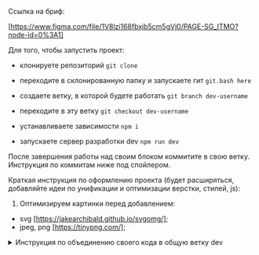 Ссылка на бриф:

[https://www.figma.com/file/1V8lzi168fbxjb5cm5gVj0/PAGE-SG_ITMO?node-id=0%3A1]

Для того, чтобы запустить проект:

- клонируете репозиторий
  `git clone`

- переходите в склонированную папку и запускаете гит
  `git.bash here`

- создаете ветку, в которой будете работать
  `git branch dev-username`

- переходите в эту ветку
  `git checkout dev-username`

- устанавливаете зависимости
  `npm i`

- запускаете сервер разработки dev
  `npm run dev`

После завершения работы над своим блоком коммитите в свою ветку.
Инструкция по коммитам ниже под спойлером.

Краткая инструкция по оформлению проекта (будет расширяться, добавляйте идеи по унификации и оптимизации верстки, стилей, js):

1. Оптимизируем картинки перед добавлением:

- svg [https://jakearchibald.github.io/svgomg/];
- jpeg, png [https://tinypng.com/];

<details>
<summary>Инструкция по объединению своего кода в общую ветку dev</summary>

Общая структура проекта:

- dev - общая ветка разработки;
- main - главная ветка окончательной версии проекта;
- dev-'username' - ветка отдельного разработчика. Каждый участник команды создает свою ветку и называет своим именем. Таких веток, соответственно, должно быть 7.

1. Находясь в своей ветке, прописать коммит;

git add -A
git commit -m 'commitname'

2. Скачиваем последнюю актуальную версию ветки dev;

- заходим в ветку dev

git checkout dev

- стягиваем последние изменения к себе в локальный репозиторий;

git pull

- возвращаемся к себе в ветку;

git checkout dev-'username'

- перетаскиваем изменения из dev в свою ветку;

git merge dev

- в случае возникновение конфликта решаем его (разберемся на месте);

- объединяем изменения путем коммита

  git add -A
  git commit -m 'merge into dev'

3. Все еще находясь в своей ветке делаем git push;

4. Заходим на github в репозиторий. Находим кнопку создания pull request;
   Нажимаем на него и создаем запрос на слияние своей ветки;

5. Владелец репозитория принимает запрос на слияние и изменения попадают в dev.

В самом конце код ветки dev. После исправления ошибок зальем в main.

</details>
